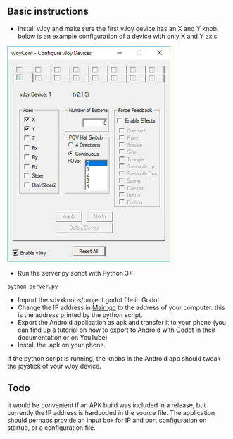 ## Basic instructions

  * Install vJoy and make sure the first vJoy device has an X and Y knob. below is an example configuration of a 
  device with only X and Y axis
  
  ![Example of VJoy configuration](docs/vjoyconfiguration.png)
  
  * Run the server.py script with Python 3+
  ```
  python server.py
  ```
  
  * Import the sdvxknobs/project.godot file in Godot
  * Change the IP address in [Main.gd](https://github.com/pckv/sdvxknobs/blob/master/Main.gd) 
    to the address of your computer. this is the address printed by the python script.
  * Export the Android application as apk and transfer it to your phone (you can find up a 
    tutorial on how to export to Android with Godot in their documentation or on YouTube)
  * Install the .apk on your phone.

If the python script is running, the knobs in the Android app should tweak the joystick of your vJoy device.
  
## Todo
It would be convenient if an APK build was included in a release, but currently the IP address is hardcoded in the source 
file. The application should perhaps provide an input box for IP and port configuration on startup, or a configuration file.

